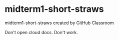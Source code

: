 # midterm1-short-straws
midterm1-short-straws created by GitHub Classroom

Don't open cloud docs. Don't work.
